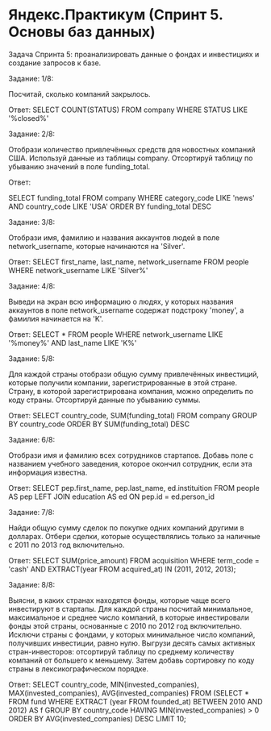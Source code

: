 # Яндекс.Практикум (Спринт 5. Основы баз данных)

Задача Спринта 5: проанализировать данные о фондах и инвестициях и создание запросов к базе.


Задание: 1/8:

Посчитай, сколько компаний закрылось.

Ответ: SELECT COUNT(STATUS)
       FROM company
       WHERE STATUS LIKE '%closed%'

Задание: 2/8:

Отобрази количество привлечённых средств для новостных компаний США. Используй данные из таблицы company. Отсортируй таблицу по убыванию значений в поле funding_total.

Ответ:

SELECT funding_total
       FROM company
           WHERE category_code LIKE 'news'
           AND country_code LIKE 'USA'
       ORDER BY funding_total DESC

Задание: 3/8:

Отобрази имя, фамилию и названия аккаунтов людей в поле network_username, которые начинаются на 'Silver'.

Ответ: SELECT first_name,
              last_name,
              network_username
       FROM people
       WHERE network_username LIKE 'Silver%'

Задание: 4/8:

Выведи на экран всю информацию о людях, у которых названия аккаунтов в поле network_username содержат подстроку 'money', а фамилия начинается на 'K'.

Ответ: SELECT *
       FROM people
            WHERE network_username LIKE '%money%'
            AND last_name LIKE 'K%'

Задание: 5/8:

Для каждой страны отобрази общую сумму привлечённых инвестиций, которые получили компании, зарегистрированные в этой стране. Страну, в которой зарегистрирована компания, можно определить по коду страны. Отсортируй данные по убыванию суммы.

Ответ: SELECT country_code,
          SUM(funding_total)
       FROM company
       GROUP BY country_code
       ORDER BY SUM(funding_total) DESC

Задание: 6/8:

Отобрази имя и фамилию всех сотрудников стартапов. Добавь поле с названием учебного заведения, которое окончил сотрудник, если эта информация известна.

Ответ: SELECT pep.first_name,
              pep.last_name,
              ed.instituition
       FROM people AS pep
       LEFT JOIN education AS ed ON pep.id = ed.person_id

Задание: 7/8:

Найди общую сумму сделок по покупке одних компаний другими в долларах. Отбери сделки, которые осуществлялись только за наличные с 2011 по 2013 год включительно.

Ответ: SELECT SUM(price_amount)
       FROM acquisition
       WHERE term_code = 'cash' AND EXTRACT(year FROM acquired_at) IN (2011, 2012, 2013);

Задание: 8/8:

Выясни, в каких странах находятся фонды, которые чаще всего инвестируют в стартапы. 
Для каждой страны посчитай минимальное, максимальное и среднее число компаний, в которые инвестировали фонды этой страны, основанные с 2010 по 2012 год включительно. Исключи страны с фондами, у которых минимальное число компаний, получивших инвестиции, равно нулю. 
Выгрузи десять самых активных стран-инвесторов: отсортируй таблицу по среднему количеству компаний от большего к меньшему. Затем добавь сортировку по коду страны в лексикографическом порядке.

Ответ: SELECT country_code,
       MIN(invested_companies),
       MAX(invested_companies),
       AVG(invested_companies)
       FROM (SELECT *
            FROM fund
            WHERE EXTRACT (year FROM founded_at) BETWEEN 2010 AND 2012) AS f
       GROUP BY country_code
       HAVING MIN(invested_companies) > 0
       ORDER BY AVG(invested_companies) DESC
       LIMIT 10;
